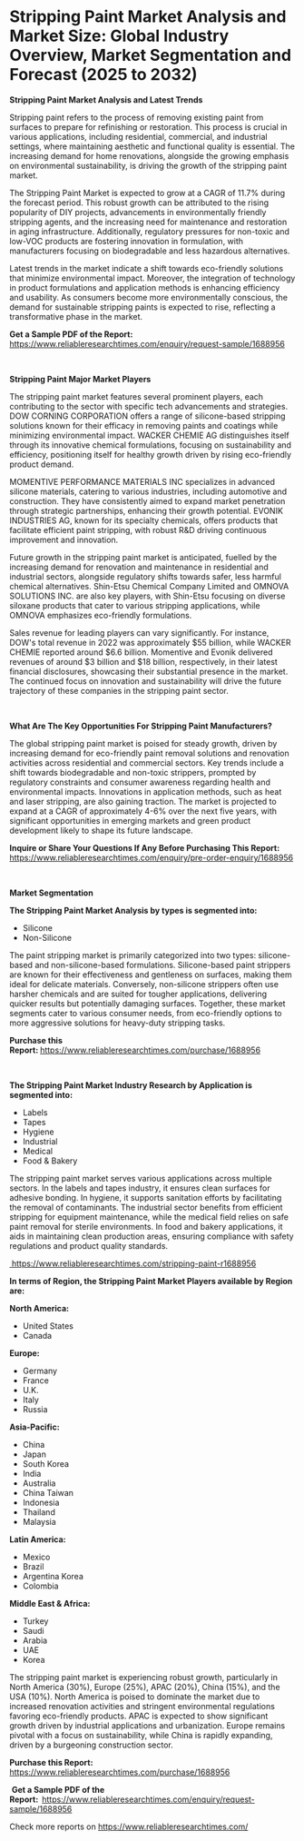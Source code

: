 <p><h1>Stripping Paint Market Analysis and Market Size: Global Industry Overview, Market Segmentation and Forecast (2025 to 2032)</h1></p><p><strong>Stripping Paint Market Analysis and Latest Trends</strong></p>
<p><p>Stripping paint refers to the process of removing existing paint from surfaces to prepare for refinishing or restoration. This process is crucial in various applications, including residential, commercial, and industrial settings, where maintaining aesthetic and functional quality is essential. The increasing demand for home renovations, alongside the growing emphasis on environmental sustainability, is driving the growth of the stripping paint market.</p><p>The Stripping Paint Market is expected to grow at a CAGR of 11.7% during the forecast period. This robust growth can be attributed to the rising popularity of DIY projects, advancements in environmentally friendly stripping agents, and the increasing need for maintenance and restoration in aging infrastructure. Additionally, regulatory pressures for non-toxic and low-VOC products are fostering innovation in formulation, with manufacturers focusing on biodegradable and less hazardous alternatives.</p><p>Latest trends in the market indicate a shift towards eco-friendly solutions that minimize environmental impact. Moreover, the integration of technology in product formulations and application methods is enhancing efficiency and usability. As consumers become more environmentally conscious, the demand for sustainable stripping paints is expected to rise, reflecting a transformative phase in the market.</p></p>
<p><strong>Get a Sample PDF of the Report:&nbsp;</strong> <a href="https://www.reliableresearchtimes.com/enquiry/request-sample/1688956?utm_campaign=2006&utm_medium=2&utm_source=Github&utm_content=ia&utm_term=31032025&utm_id=stripping-paint">https://www.reliableresearchtimes.com/enquiry/request-sample/1688956</a></p>
<p>&nbsp;</p>
<p><strong>Stripping Paint Major Market Players</strong></p>
<p><p>The stripping paint market features several prominent players, each contributing to the sector with specific tech advancements and strategies. DOW CORNING CORPORATION offers a range of silicone-based stripping solutions known for their efficacy in removing paints and coatings while minimizing environmental impact. WACKER CHEMIE AG distinguishes itself through its innovative chemical formulations, focusing on sustainability and efficiency, positioning itself for healthy growth driven by rising eco-friendly product demand.</p><p>MOMENTIVE PERFORMANCE MATERIALS INC specializes in advanced silicone materials, catering to various industries, including automotive and construction. They have consistently aimed to expand market penetration through strategic partnerships, enhancing their growth potential. EVONIK INDUSTRIES AG, known for its specialty chemicals, offers products that facilitate efficient paint stripping, with robust R&D driving continuous improvement and innovation.</p><p>Future growth in the stripping paint market is anticipated, fuelled by the increasing demand for renovation and maintenance in residential and industrial sectors, alongside regulatory shifts towards safer, less harmful chemical alternatives. Shin-Etsu Chemical Company Limited and OMNOVA SOLUTIONS INC. are also key players, with Shin-Etsu focusing on diverse siloxane products that cater to various stripping applications, while OMNOVA emphasizes eco-friendly formulations.</p><p>Sales revenue for leading players can vary significantly. For instance, DOW's total revenue in 2022 was approximately $55 billion, while WACKER CHEMIE reported around $6.6 billion. Momentive and Evonik delivered revenues of around $3 billion and $18 billion, respectively, in their latest financial disclosures, showcasing their substantial presence in the market. The continued focus on innovation and sustainability will drive the future trajectory of these companies in the stripping paint sector.</p></p>
<p>&nbsp;</p>
<p><strong>What Are The Key Opportunities For Stripping Paint Manufacturers?</strong></p>
<p><p>The global stripping paint market is poised for steady growth, driven by increasing demand for eco-friendly paint removal solutions and renovation activities across residential and commercial sectors. Key trends include a shift towards biodegradable and non-toxic strippers, prompted by regulatory constraints and consumer awareness regarding health and environmental impacts. Innovations in application methods, such as heat and laser stripping, are also gaining traction. The market is projected to expand at a CAGR of approximately 4-6% over the next five years, with significant opportunities in emerging markets and green product development likely to shape its future landscape.</p></p>
<p><strong>Inquire or Share Your Questions If Any Before Purchasing This Report:</strong> <a href="https://www.reliableresearchtimes.com/enquiry/pre-order-enquiry/1688956?utm_campaign=2006&utm_medium=2&utm_source=Github&utm_content=ia&utm_term=31032025&utm_id=stripping-paint">https://www.reliableresearchtimes.com/enquiry/pre-order-enquiry/1688956</a></p>
<p>&nbsp;</p>
<p><strong>Market Segmentation</strong></p>
<p><strong>The Stripping Paint Market Analysis by types is segmented into:</strong></p>
<p><ul><li>Silicone</li><li>Non-Silicone</li></ul></p>
<p><p>The paint stripping market is primarily categorized into two types: silicone-based and non-silicone-based formulations. Silicone-based paint strippers are known for their effectiveness and gentleness on surfaces, making them ideal for delicate materials. Conversely, non-silicone strippers often use harsher chemicals and are suited for tougher applications, delivering quicker results but potentially damaging surfaces. Together, these market segments cater to various consumer needs, from eco-friendly options to more aggressive solutions for heavy-duty stripping tasks.</p></p>
<p><strong>Purchase this Report:&nbsp;</strong><a href="https://www.reliableresearchtimes.com/purchase/1688956?utm_campaign=2006&utm_medium=2&utm_source=Github&utm_content=ia&utm_term=31032025&utm_id=stripping-paint">https://www.reliableresearchtimes.com/purchase/1688956</a></p>
<p>&nbsp;</p>
<p><strong>The Stripping Paint Market Industry Research by Application is segmented into:</strong></p>
<p><ul><li>Labels</li><li>Tapes</li><li>Hygiene</li><li>Industrial</li><li>Medical</li><li>Food & Bakery</li></ul></p>
<p><p>The stripping paint market serves various applications across multiple sectors. In the labels and tapes industry, it ensures clean surfaces for adhesive bonding. In hygiene, it supports sanitation efforts by facilitating the removal of contaminants. The industrial sector benefits from efficient stripping for equipment maintenance, while the medical field relies on safe paint removal for sterile environments. In food and bakery applications, it aids in maintaining clean production areas, ensuring compliance with safety regulations and product quality standards.</p></p>
<p><a href="https://www.reliableresearchtimes.com/stripping-paint-r1688956?utm_campaign=2006&utm_medium=2&utm_source=Github&utm_content=ia&utm_term=31032025&utm_id=stripping-paint">&nbsp;https://www.reliableresearchtimes.com/stripping-paint-r1688956</a></p>
<p><strong>In terms of Region, the Stripping Paint Market Players available by Region are:</strong></p>
<p>
    <p> <strong> North America: </strong>
        <ul>
            <li>United States</li>
            <li>Canada</li>
        </ul>
        </p> 
    <p> <strong> Europe: </strong>
        <ul>
            <li>Germany</li>
            <li>France</li>
            <li>U.K.</li>
            <li>Italy</li>
            <li>Russia</li>
        </ul>
        </p> 
    <p> <strong> Asia-Pacific: </strong>
        <ul>
            <li>China</li>
            <li>Japan</li>
            <li>South Korea</li>
            <li>India</li>
            <li>Australia</li>
            <li>China Taiwan</li>
            <li>Indonesia</li>
            <li>Thailand</li>
            <li>Malaysia</li>
        </ul>
        </p> 
    <p> <strong> Latin America: </strong>
        <ul>
            <li>Mexico</li>
            <li>Brazil</li>
            <li>Argentina Korea</li>
            <li>Colombia</li>
        </ul>
        </p> 
    <p> <strong> Middle East & Africa: </strong>
        <ul>
            <li>Turkey</li>
            <li>Saudi</li>
            <li>Arabia</li>
            <li>UAE</li>
            <li>Korea</li>
        </ul>
    </p>
    </p>
<p><p>The stripping paint market is experiencing robust growth, particularly in North America (30%), Europe (25%), APAC (20%), China (15%), and the USA (10%). North America is poised to dominate the market due to increased renovation activities and stringent environmental regulations favoring eco-friendly products. APAC is expected to show significant growth driven by industrial applications and urbanization. Europe remains pivotal with a focus on sustainability, while China is rapidly expanding, driven by a burgeoning construction sector.</p></p>
<p><strong>Purchase this Report: </strong><a href="https://www.reliableresearchtimes.com/purchase/1688956?utm_campaign=2006&utm_medium=2&utm_source=Github&utm_content=ia&utm_term=31032025&utm_id=stripping-paint">https://www.reliableresearchtimes.com/purchase/1688956</a></p>
<p>&nbsp;<strong>Get a Sample PDF of the Report:&nbsp;&nbsp;</strong><a href="https://www.reliableresearchtimes.com/enquiry/request-sample/1688956?utm_campaign=2006&utm_medium=2&utm_source=Github&utm_content=ia&utm_term=31032025&utm_id=stripping-paint">https://www.reliableresearchtimes.com/enquiry/request-sample/1688956</a></p>
<p><strong></strong></p>
<p>Check more reports on <a href="https://www.reliableresearchtimes.com/?utm_campaign=2006&utm_medium=2&utm_source=Github&utm_content=ia&utm_term=31032025&utm_id=stripping-paint">https://www.reliableresearchtimes.com/</a></p>